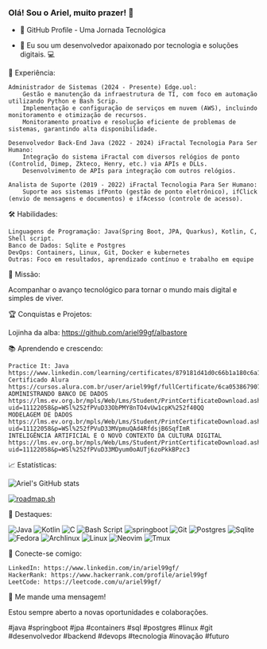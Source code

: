 ### Olá! Sou o Ariel, muito prazer! 👋

- 🚀 GitHub Profile - Uma Jornada Tecnológica

- 👋 Eu sou um desenvolvedor apaixonado por tecnologia e soluções digitais. 💻

💼 Experiência:
    
    Administrador de Sistemas (2024 - Presente) Edge.uol:
        Gestão e manutenção da infraestrutura de TI, com foco em automação utilizando Python e Bash Scrip.
        Implementação e configuração de serviços em nuvem (AWS), incluindo monitoramento e otimização de recursos.
        Monitoramento proativo e resolução eficiente de problemas de sistemas, garantindo alta disponibilidade.
        
    Desenvolvedor Back-End Java (2022 - 2024) iFractal Tecnologia Para Ser Humano:
        Integração do sistema iFractal com diversos relógios de ponto (Controlid, Dimep, Zkteco, Henry, etc.) via APIs e DLLs.
        Desenvolvimento de APIs para integração com outros relógios.
        
    Analista de Suporte (2019 - 2022) iFractal Tecnologia Para Ser Humano:
        Suporte aos sistemas ifPonto (gestão de ponto eletrônico), ifClick (envio de mensagens e documentos) e ifAcesso (controle de acesso).

🛠️ Habilidades:

    Linguagens de Programação: Java(Spring Boot, JPA, Quarkus), Kotlin, C, Shell script.
    Banco de Dados: Sqlite e Postgres
    DevOps: Containers, Linux, Git, Docker e kubernetes
    Outras: Foco em resultados, aprendizado contínuo e trabalho em equipe

🚀 Missão:

Acompanhar o avanço tecnológico para tornar o mundo mais digital e simples de viver.

🏆 Conquistas e Projetos:

<!--
🏆 Conquistas e Projetos:

    [Insira suas conquistas e projetos relevantes aqui]
-->
Lojinha da alba: https://github.com/ariel99gf/albastore

📚 Aprendendo e crescendo:

<!--
    [Insira seus cursos, certificações e eventos relevantes aqui]
-->
    Practice It: Java
    https://www.linkedin.com/learning/certificates/879181d41d0c66b1a180c6a13f3396249c57f4b0887b65622a91f27ffb20c71d
    Certificado Alura
    https://cursos.alura.com.br/user/ariel99gf/fullCertificate/6ca0538679077d3d9c96201f3e568fdf
    ADMINISTRANDO BANCO DE DADOS
    https://lms.ev.org.br/mpls/Web/Lms/Student/PrintCertificateDownload.ashx?uid=11122058&p=WSl%252fPVuD33ObPMY8nTO4vUw1cpK%252f40QQ
    MODELAGEM DE DADOS
    https://lms.ev.org.br/mpls/Web/Lms/Student/PrintCertificateDownload.ashx?uid=11122058&p=WSl%252fPVuD33MVpmuQAd4RfdsjB6SqfImR
    INTELIGÊNCIA ARTIFICIAL E O NOVO CONTEXTO DA CULTURA DIGITAL
    https://lms.ev.org.br/mpls/Web/Lms/Student/PrintCertificateDownload.ashx?uid=11122058&p=WSl%252fPVuD33MDyum0oAUTj6zoPkkBPzc3

📈 Estatísticas:

<!--
    [Insira suas estatísticas de repositórios, commits, estrelas, etc.]
-->
![Ariel's GitHub stats](https://github-readme-stats.vercel.app/api?username=ariel99gf&show_icons=true&theme=radical)

[![roadmap.sh](https://api.roadmap.sh/v1-badge/tall/65ddc1fbaec67f2e2aa8dfee?variant=dark)](https://roadmap.sh)

🌟 Destaques:

<!--
    [Insira seus projetos favoritos, badges e outros destaques aqui]
-->
![Java](https://img.shields.io/badge/Java-ED8B00?style=for-the-badge&logo=openjdk&logoColor=white)
![Kotlin](https://img.shields.io/badge/Kotlin-0095D5?&style=for-the-badge&logo=kotlin&logoColor=white)
![C](https://img.shields.io/badge/C-00599C?style=for-the-badge&logo=c&logoColor=white)
![Bash Script](https://img.shields.io/badge/Bash%20Scripting-4EAA25?style=for-the-badge&logo=gnu-bash&logoColor=white)
![springboot](https://img.shields.io/badge/Spring-6DB33F?style=for-the-badge&logo=spring&logoColor=white)
![Git](https://img.shields.io/badge/GIT-E44C30?style=for-the-badge&logo=git&logoColor=white)
![Postgres](https://img.shields.io/badge/PostgreSQL-316192?style=for-the-badge&logo=postgresql&logoColor=white)
![Sqlite](https://img.shields.io/badge/SQLite-07405E?style=for-the-badge&logo=sqlite&logoColor=white)
![Fedora](https://img.shields.io/badge/Fedora-294172?style=for-the-badge&logo=fedora&logoColor=white)
![Archlinux](https://img.shields.io/badge/Arch_Linux-1793D1?style=for-the-badge&logo=arch-linux&logoColor=white)
![Linux](https://img.shields.io/badge/Linux-FCC624?style=for-the-badge&logo=linux&logoColor=black)
![Neovim](https://img.shields.io/badge/Neovim-57A143?logo=neovim&logoColor=white&style=for-the-badge)
![Tmux](https://img.shields.io/badge/-tmux-1BB91F?style=flat&logo=tmux&logoColor=white)

🤝 Conecte-se comigo:

    LinkedIn: https://www.linkedin.com/in/ariel99gf/
    HackerRank: https://www.hackerrank.com/profile/ariel99gf
    LeetCode: https://leetcode.com/u/ariel99gf/

💬 Me mande uma mensagem!

Estou sempre aberto a novas oportunidades e colaborações.

#java #springboot #jpa #containers #sql #postgres #linux #git #desenvolvedor #backend #devops #tecnologia #inovação #futuro

<!--
**ariel99gf/ariel99gf** is a ✨ _special_ ✨ repository because its `README.md` (this file) appears on your GitHub profile.

Here are some ideas to get you started:

- 🔭 I’m currently working on ...
- 🌱 I’m currently learning ...
- 👯 I’m looking to collaborate on ...
- 🤔 I’m looking for help with ...
- 💬 Ask me about ...
- 📫 How to reach me: ...
- 😄 Pronouns: ...
- ⚡ Fun fact: ...

## Adding this sites:
https://www.hackerrank.com/dashboard

-->
